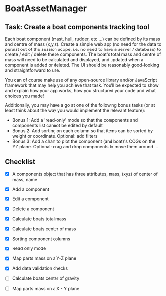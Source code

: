 # BoatAssetManager

## Task: Create a boat components tracking tool

Each boat component (mast, hull, rudder, etc ...) can be defined by its mass and centre of mass (x,y,z). Create a simple web app (no need for the data to persist out of the session scope, i.e. no need to have a server / database) to create / edit / delete these components. The boat's total mass and centre of mass will need to be calculated and displayed, and updated when a component is added or deleted. The UI should be reasonably good-looking and straightforward to use.

You can of course make use of any open-source library and/or JavaScript framework that may help you achieve that task. You'll be expected to show and explain how your app works, how you structured your code and what choices you made!

Additionally, you may have a go at one of the following bonus tasks (or at least think about the way you would implement the relevant feature):

- Bonus 1: Add a 'read-only' mode so that the components and components list cannot be edited by default
- Bonus 2: Add sorting on each column so that items can be sorted by weight or coordinate. Optional: add filters
- Bonus 3: Add a chart to plot the component (and boat)'s COGs on the YZ plane. Optional: drag and drop components to move them around ...

## Checklist

- [x] A components object that has three attributes, mass, (xyz) of center of mass, name
- [x] Add a component
- [x] Edit a component
- [x] Delete a component
- [x] Calculate boats total mass
- [x] Calculate boats center of mass
- [x] Sorting component columns
- [x] Read only mode
- [x] Map parts mass on a Y-Z plane
- [x] Add data validation checks
- [ ] Calculate boats center of gravity
- [ ] Map parts mass on a X - Y plane




